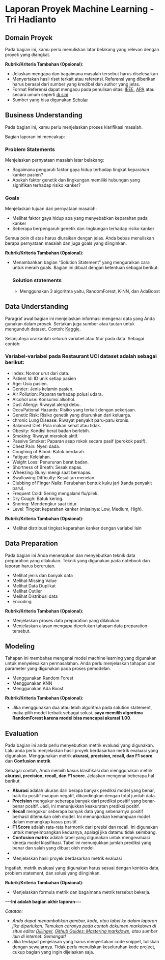 # Laporan Proyek Machine Learning - Tri Hadianto

## Domain Proyek

Pada bagian ini, kamu perlu menuliskan latar belakang yang relevan dengan proyek yang diangkat.

**Rubrik/Kriteria Tambahan (Opsional)**:
- Jelaskan mengapa dan bagaimana masalah tersebut harus diselesaikan
- Menyertakan hasil riset terkait atau referensi. Referensi yang diberikan harus berasal dari sumber yang kredibel dan author yang jelas.
- Format Referensi dapat mengacu pada penulisan sitasi [IEEE](https://journals.ieeeauthorcenter.ieee.org/wp-content/uploads/sites/7/IEEE_Reference_Guide.pdf), [APA](https://www.mendeley.com/guides/apa-citation-guide/) atau secara umum seperti [di sini](https://penerbitdeepublish.com/menulis-buku-membuat-sitasi-dengan-mudah/)
- Sumber yang bisa digunakan [Scholar](https://scholar.google.com/)

## Business Understanding
Pada bagian ini, kamu perlu menjelaskan proses klarifikasi masalah.

Bagian laporan ini mencakup:

### Problem Statements
Menjelaskan pernyataan masalah latar belakang:

- Bagaimana pengaruh faktor gaya hidup terhadap tingkat keparahan kanker pasien? 
- Apakah faktor genetik dan lingkungan memiliki hubungan yang signifikan terhadap risiko kanker?

### Goals
Menjelaskan tujuan dari pernyataan masalah:

- Melihat faktor gaya hidup apa yang menyebabkan keparahan pada kanker 
- Seberapa berpengaruh genetik dan lingkungan terhadap risiko kanker

Semua poin di atas harus diuraikan dengan jelas. Anda bebas menuliskan berapa pernyataan masalah dan juga goals yang diinginkan.

**Rubrik/Kriteria Tambahan (Opsional)**:
- Menambahkan bagian “Solution Statement” yang menguraikan cara untuk meraih goals. Bagian ini dibuat dengan ketentuan sebagai berikut: 

    ### Solution statements
    - Menggunakan 3 algoritma yaitu, RandomForest, K-NN, dan AdaBoost

## Data Understanding
Paragraf awal bagian ini menjelaskan informasi mengenai data yang Anda gunakan dalam proyek. Sertakan juga sumber atau tautan untuk mengunduh dataset. Contoh: [Kaggle](https://www.kaggle.com/code/cairncorreia/diabetes-prediction-and-analysis).

Selanjutnya uraikanlah seluruh variabel atau fitur pada data. Sebagai contoh:  

### Variabel-variabel pada Restaurant UCI dataset adalah sebagai berikut:
- index: Nomor urut dari data.
- Patient Id: ID unik setiap pasien
- Age: Usia pasien.
- Gender: Jenis kelamin pasien.
- Air Pollution: Paparan terhadap polusi udara.
- Alcohol use: Konsumsi alkohol.
- Dust Allergy: Riwayat alergi debu.
- OccuPational Hazards: Risiko yang terkait dengan pekerjaan.
- Genetic Risk: Risiko genetik yang diturunkan dari keluarga.
- chronic Lung Disease: Riwayat penyakit paru-paru kronis.
- Balanced Diet: Pola makan sehat atau tidak.
- Obesity: Kondisi berat badan berlebih.
- Smoking: Riwayat merokok aktif.
- Passive Smoker: Paparan asap rokok secara pasif (perokok pasif).
- Chest Pain: Nyeri dada.
- Coughing of Blood: Batuk berdarah.
- Fatigue: Kelelahan.
- Weight Loss: Penurunan berat badan.
- Shortness of Breath: Sesak napas.
- Wheezing: Bunyi mengi saat bernapas.
- Swallowing Difficulty: Kesulitan menelan.
- Clubbing of Finger Nails: Perubahan bentuk kuku jari (tanda penyakit paru).
- Frequent Cold: Sering mengalami flu/pilek.
- Dry Cough: Batuk kering.
- Snoring: Mendengkur saat tidur.
- Level: Tingkat keparahan kanker (misalnya: Low, Medium, High).

**Rubrik/Kriteria Tambahan (Opsional)**:
- Melihat distribusi tingkat keparahan kanker dengan variabel lain 

## Data Preparation
Pada bagian ini Anda menerapkan dan menyebutkan teknik data preparation yang dilakukan. Teknik yang digunakan pada notebook dan laporan harus berurutan.
- Melihat jenis dan banyak data
- Melihat Missing Value
- Melihat Data Duplikat
- Melihat Outlier
- Melihat Distribusi data
- Encoding

**Rubrik/Kriteria Tambahan (Opsional)**: 
- Menjelaskan proses data preparation yang dilakukan
- Menjelaskan alasan mengapa diperlukan tahapan data preparation tersebut.

## Modeling
Tahapan ini membahas mengenai model machine learning yang digunakan untuk menyelesaikan permasalahan. Anda perlu menjelaskan tahapan dan parameter yang digunakan pada proses pemodelan.
- Menggunakan Random Forest
- Menggunakan KNN
- Menggunakan Ada Boost

**Rubrik/Kriteria Tambahan (Opsional)**: 

- Jika menggunakan dua atau lebih algoritma pada solution statement, maka pilih model terbaik sebagai solusi. **saya memilih algoritma RandomForest karena model bisa mencapai akurasi 1.00**.

## Evaluation
Pada bagian ini anda perlu menyebutkan metrik evaluasi yang digunakan. Lalu anda perlu menjelaskan hasil proyek berdasarkan metrik evaluasi yang digunakan.
Menggunakan metrik **akurasi, precision, recall, dan F1 score** dan **Confusion metrik**.

Sebagai contoh, Anda memiih kasus klasifikasi dan menggunakan metrik **akurasi, precision, recall, dan F1 score**. Jelaskan mengenai beberapa hal berikut:
- **Akurasi** adalah ukuran dari berapa banyak prediksi model yang benar, baik itu positif maupun negatif, dibandingkan dengan total jumlah data.
- **Precision** mengukur seberapa banyak dari prediksi positif yang benar-benar positif. Jadi, ini menunjukkan keakuratan prediksi positif.
- **Recall** mengukur seberapa banyak data yang sebenarnya positif berhasil ditemukan oleh model. Ini menunjukkan kemampuan model dalam menangkap kasus positif.
- **F1 Score** adalah rata-rata harmonik dari presisi dan recall. Ini digunakan untuk menyeimbangkan keduanya, apalagi jika datamu tidak seimbang.
- **Confusion matrix** adalah tabel yang digunakan untuk mengevaluasi kinerja model klasifikasi. Tabel ini menunjukkan jumlah prediksi yang benar dan salah yang dibuat oleh model.
- 
- Menjelaskan hasil proyek berdasarkan metrik evaluasi

Ingatlah, metrik evaluasi yang digunakan harus sesuai dengan konteks data, problem statement, dan solusi yang diinginkan.

**Rubrik/Kriteria Tambahan (Opsional)**: 
- Menjelaskan formula metrik dan bagaimana metrik tersebut bekerja.

**---Ini adalah bagian akhir laporan---**

_Catatan:_
- _Anda dapat menambahkan gambar, kode, atau tabel ke dalam laporan jika diperlukan. Temukan caranya pada contoh dokumen markdown di situs editor [Dillinger](https://dillinger.io/), [Github Guides: Mastering markdown](https://guides.github.com/features/mastering-markdown/), atau sumber lain di internet. Semangat!_
- Jika terdapat penjelasan yang harus menyertakan code snippet, tuliskan dengan sewajarnya. Tidak perlu menuliskan keseluruhan kode project, cukup bagian yang ingin dijelaskan saja.

